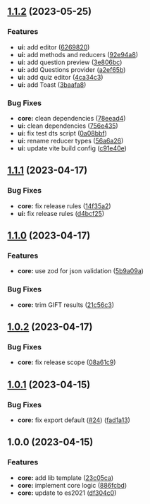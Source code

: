 ## [1.1.2](https://github.com/Edu-Games-Academy/Simple-Quiz-Composer/compare/sqc-core-functions-v1.1.1...sqc-core-functions-v1.1.2) (2023-05-25)


### Features

* **ui:** add editor ([6269820](https://github.com/Edu-Games-Academy/Simple-Quiz-Composer/commit/626982093d4ba1e0fae0064da94779b9a4d7f574))
* **ui:** add methods and reducers ([92e94a8](https://github.com/Edu-Games-Academy/Simple-Quiz-Composer/commit/92e94a80e7ccf9a111e222614bb08f190fc90172))
* **ui:** add question preview ([3e806bc](https://github.com/Edu-Games-Academy/Simple-Quiz-Composer/commit/3e806bc8b9348320d1affc14e7cfdf8befc6c174))
* **ui:** add Questions provider ([a2ef65b](https://github.com/Edu-Games-Academy/Simple-Quiz-Composer/commit/a2ef65b543e1edca56c6a809b436f4b0299d5ff0))
* **ui:** add quiz editor ([4ca34c3](https://github.com/Edu-Games-Academy/Simple-Quiz-Composer/commit/4ca34c3ebfd124b50a528bcc1d29db73bbf57092))
* **ui:** add Toast ([3baafa8](https://github.com/Edu-Games-Academy/Simple-Quiz-Composer/commit/3baafa88a165913aa427502a0e09bfa20270d5cd))


### Bug Fixes

* **core:** clean dependencies ([78eead4](https://github.com/Edu-Games-Academy/Simple-Quiz-Composer/commit/78eead4d947c6d119ba31ccbf73371bc039eb892))
* **ui:** clean dependencies ([756e435](https://github.com/Edu-Games-Academy/Simple-Quiz-Composer/commit/756e4354e6c356f734ce4752fd392a130e94f41b))
* **ui:** fix test dts script ([0a08bbf](https://github.com/Edu-Games-Academy/Simple-Quiz-Composer/commit/0a08bbfb60040ba2ac89e793d1d97dce81dc7e2a))
* **ui:** rename reducer types ([56a6a26](https://github.com/Edu-Games-Academy/Simple-Quiz-Composer/commit/56a6a269b4806e2162f34061e3450fd6a70f4bae))
* **ui:** update vite build config ([c91e40e](https://github.com/Edu-Games-Academy/Simple-Quiz-Composer/commit/c91e40e54146bd67bc756396d4320ccaa63137d8))

## [1.1.1](https://github.com/Edu-Games-Academy/Simple-Quiz-Composer/compare/sqc-core-functions-v1.1.0...sqc-core-functions-v1.1.1) (2023-04-17)


### Bug Fixes

* **core:** fix release rules ([14f35a2](https://github.com/Edu-Games-Academy/Simple-Quiz-Composer/commit/14f35a2883af002b30e01dda7f7427e2c073e3d3))
* **ui:** fix release rules ([d4bcf25](https://github.com/Edu-Games-Academy/Simple-Quiz-Composer/commit/d4bcf25c4e34ed11a0c7e50d264df16503c96895))

## [1.1.0](https://github.com/Edu-Games-Academy/Simple-Quiz-Composer/compare/sqc-core-functions-v1.0.2...sqc-core-functions-v1.1.0) (2023-04-17)


### Features

* **core:** use zod for json validation ([5b9a09a](https://github.com/Edu-Games-Academy/Simple-Quiz-Composer/commit/5b9a09a41aafe9fe6fea13502b18960c483bdc4c))


### Bug Fixes

* **core:** trim GIFT results ([21c56c3](https://github.com/Edu-Games-Academy/Simple-Quiz-Composer/commit/21c56c397e319233573d02dfca6aebea893f39c0))

## [1.0.2](https://github.com/Edu-Games-Academy/Simple-Quiz-Composer/compare/sqc-core-functions-v1.0.1...sqc-core-functions-v1.0.2) (2023-04-17)


### Bug Fixes

* **core:** fix release scope ([08a61c9](https://github.com/Edu-Games-Academy/Simple-Quiz-Composer/commit/08a61c93e1b66e501575f052510ffbc442d31d0f))

## [1.0.1](https://github.com/Edu-Games-Academy/Simple-Quiz-Composer/compare/sqc-core-functions-v1.0.0...sqc-core-functions-v1.0.1) (2023-04-15)


### Bug Fixes

* **core:** fix export default ([#24](https://github.com/Edu-Games-Academy/Simple-Quiz-Composer/issues/24)) ([fad1a13](https://github.com/Edu-Games-Academy/Simple-Quiz-Composer/commit/fad1a134341e836bfe3daaa09e4cfa7023a394b2))

## 1.0.0 (2023-04-15)


### Features

* **core:** add lib template ([23c05ca](https://github.com/Edu-Games-Academy/Simple-Quiz-Composer/commit/23c05ca871bda962ab2715ac9fc79f86b46e75ee))
* **core:** implement core logic ([886fcbd](https://github.com/Edu-Games-Academy/Simple-Quiz-Composer/commit/886fcbd45fffde41cdeab4b8702a55bd5238a7cd))
* **core:** update to es2021 ([df304c0](https://github.com/Edu-Games-Academy/Simple-Quiz-Composer/commit/df304c097d07d750499b14d35d4c325327e10636))
